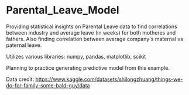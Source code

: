 # Parental_Leave_Model
Providing statistical insights on Parental Leave data to find correlations between industry and average leave (in weeks) for both motheres and fathers.
Also finding correlation between average company's maternal vs paternal leave.

Utilizes various libraries: numpy, pandas, matplotlib, scikit

Planning to practice generating predictive model from this example.


Data credit: https://www.kaggle.com/datasets/shilongzhuang/things-we-do-for-family-some-bald-guy/data 

